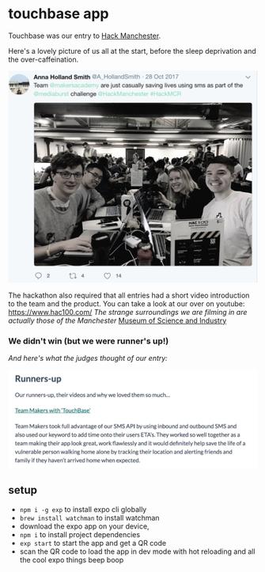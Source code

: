 # touchbase app

Touchbase was our entry to [Hack Manchester](https://www.hac100.com/).

Here's a lovely picture of us all at the start, before the sleep deprivation and the over-caffeination.

![](start.png)

The hackathon also required that all entries had a short video introduction to the team and the product. You can take a look at our over on youtube: https://www.hac100.com/
_The strange surroundings we are filming in are actually those of the Manchester_ [Museum of Science and Industry](https://www.msimanchester.org.uk/)

### We didn't win (but we were runner's up!)

_And here's what the judges thought of our entry:_

![](touchbase.png)

## setup
- `npm i -g exp` to install expo cli globally
- `brew install watchman` to install watchman
- download the expo app on your device,
- `npm i` to install project dependencies
- `exp start` to start the app and get a QR code
- scan the QR code to load the app in dev mode with hot reloading and all the cool expo things beep boop
